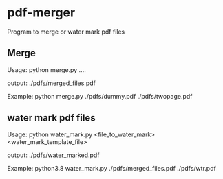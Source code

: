 # pdf-merger

Program to merge or water mark pdf files

## Merge
Usage:
python merge.py <file1> <file2> <file3> <file4> ....

output:
./pdfs/merged_files.pdf

Example:
python merge.py ./pdfs/dummy.pdf ./pdfs/twopage.pdf

## water mark pdf files

Usage:
python water_mark.py <file_to_water_mark> <water_mark_template_file> 

output:
./pdfs/water_marked.pdf

Example:
python3.8 water_mark.py ./pdfs/merged_files.pdf ./pdfs/wtr.pdf 

